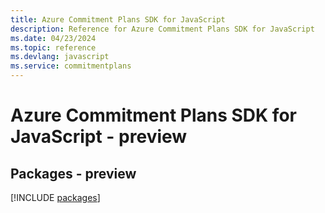 ```yaml
---
title: Azure Commitment Plans SDK for JavaScript
description: Reference for Azure Commitment Plans SDK for JavaScript
ms.date: 04/23/2024
ms.topic: reference
ms.devlang: javascript
ms.service: commitmentplans
---
```

# Azure Commitment Plans SDK for JavaScript - preview
## Packages - preview
[!INCLUDE [packages](commitment-plans-index.md)]